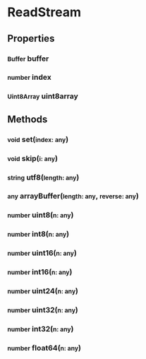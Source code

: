 # ReadStream

## Properties
### <small>Buffer</small> buffer
### <small>number</small> index
### <small>Uint8Array</small> uint8array

## Methods
### <small>void</small> set(<small>index: any</small>)
### <small>void</small> skip(<small>i: any</small>)
### <small>string</small> utf8(<small>length: any</small>)
### <small>any</small> arrayBuffer(<small>length: any</small>, <small>reverse: any</small>)
### <small>number</small> uint8(<small>n: any</small>)
### <small>number</small> int8(<small>n: any</small>)
### <small>number</small> uint16(<small>n: any</small>)
### <small>number</small> int16(<small>n: any</small>)
### <small>number</small> uint24(<small>n: any</small>)
### <small>number</small> uint32(<small>n: any</small>)
### <small>number</small> int32(<small>n: any</small>)
### <small>number</small> float64(<small>n: any</small>)
